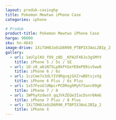 ```yaml
---
layout: produk-casinghp
title: Pokemon Mewtwo iPhone Case
categories: iphone

# Produk
product-title: Pokemon Mewtwo iPhone Case
harga: 90000
sku: hn-4643
image-drive: 1XiTOH0Ja9iD6R90_PTBPIX3AoL2BIp_2
gallery:
  - url: 1eUlplKU_fO9_z8D__KPA2FX6Jx3gSMYV
    title: iPhone 5 / 5s / SE
  - url: 1O-z0_a6iN7SLp8kPtGeYE0eP89iv5ww8
    title: iPhone 6 / 6s
  - url: 1czCme7x3dLYIV9RgvqjGXZrwB8tsjxVg
    title: iPhone 6 Plus / 6s Plus
  - url: 1x57FesGlUNpcrPCDRoghMyh7Sanc09gK
    title: iPhone 7 / 8
  - url: 1WPhyXzdwsV_qqJVkZEQe3IacDsnr0AmG
    title: iPhone 7 Plus / 8 Plus
  - url: 1XiTOH0Ja9iD6R90_PTBPIX3AoL2BIp_2
    title: iPhone X
---
```

